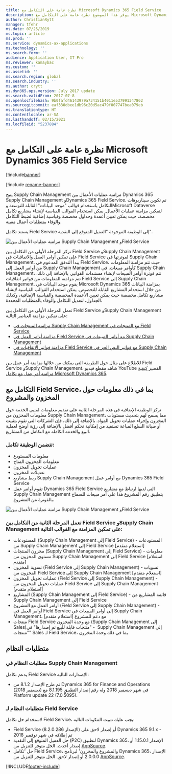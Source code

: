 ```yaml
---
title: نظرة عامة على التكامل مع Microsoft Dynamics 365 Field Service
description: يوفر هذا الموضوع نظرة عامة على التكامل مع Microsoft Dynamics 365 Field Service.
author: ChristianRytt
manager: tfehr
ms.date: 07/25/2019
ms.topic: article
ms.prod: ''
ms.service: dynamics-ax-applications
ms.technology: ''
ms.search.form: ''
audience: Application User, IT Pro
ms.reviewer: kamaybac
ms.custom: ''
ms.assetid: ''
ms.search.region: global
ms.search.industry: ''
ms.author: crytt
ms.dyn365.ops.version: July 2017 update
ms.search.validFrom: 2017-07-8
ms.openlocfilehash: 9b0fafd46143979a734151b4011e537991347862
ms.sourcegitcommit: eaf330dbee1db96c20d5ac479f007747bea079eb
ms.translationtype: HT
ms.contentlocale: ar-SA
ms.lasthandoff: 02/15/2021
ms.locfileid: "5237884"
---
```

# <a name="integration-with-microsoft-dynamics-365-field-service-overview"></a>نظرة عامة على التكامل مع Microsoft Dynamics 365 Field Service

[!include[banner](../includes/banner.md)]

[!include [rename-banner](~/includes/cc-data-platform-banner.md)]

يتيح Supply Chain Management مزامنة عمليات الأعمال بين Dynamics 365 Supply Chain Management وDynamics 365 Field Service. تم تكوين سيناريوهات التكامل باستخدام قوالب "موحد البيانات" القابلة للتوسعة وMicrosoft Dataverse لتمكين مزامنة عمليات الأعمال.
يمكن استخدام القوالب القياسية لإنشاء مشاريع تكامل مخصصة، حيث يمكن تعيين أعمدة وحداول مخصصة وقياسية إضافية لضبط التكامل والوفاء بمتطلبات أعمال معينة. 

يستند تكامل Field Service إلى الوظيفة الموجودة "العميل المتوقع إلى النقدية‬".

![مزامنة عمليات الأعمال بين Supply Chain Management وField Service](./media/field-service-integration.png)

تركز المرحلة الأولى من التكامل بين Field Service وSupply Chain Management على تمكين أوامر العمل والاتفاقيات في Field Service لفوترتها في Supply Chain Management. يبدأ التدفق المدعوم في Field Service، حيث تتم مزامنة المعلومات من أوامر العمل إلى Supply Chain Management كأوامر مبيعات. في Supply Chain Management، تتم فوترة أوامر المبيعات لإنشاء مستندات الفواتير. بالإضافة إلى ذلك، تتم مزامنة المعلومات من فواتير اتفاقيات Field Service إلى Supply Chain Management. يقوم موحد البيانات في Microsoft Dynamics 365 بمزامنة البيانات من خلال استخدام المشاريع القابلة للتخصيص. يمكن استخدام القوالب القياسية لإنشاء مشاريع تكامل مخصصة حيث يمكن تعيين الأعمدة المخصصة والقياسية الإضافية، وكذلك الجداول، لتعديل التكامل والوفاء بالمتطلبات المحددة.

تعمل المرحلة الأولى من التكامل بين Field Service وSupply Chain Management على تمكين مزامنة العناصر التالية:

- [مزامنة المنتجات في Supply Chain Management مع المنتجات في Field Service](field-service-product.md)
- [مزامنة أوامر العمل في Field Service مع أوامر المبيعات في Supply Chain Management](field-service-work-order.md)
- [مزامنة فواتير الاتفاقيات في Field Service مع فواتير النص الحر في Supply Chain Management](field-service-invoice.md)

للاطلاع على مثال حول الطريقة التي يمكنك من خلالها مزامنة أمر عمل بين Field Service وSupply Chain Management، شاهد مقطع فيديو YouTube القصير [كيفية مزامنة أمر عمل مع تكامل Microsoft Dynamics 365](https://www.youtube.com/watch?v=46ylO7raZAo).

## <a name="integration-with-field-service-including-inventory-and-project-information"></a>التكامل مع Field Service، بما في ذلك معلومات حول المخزون والمشروع

تركز الوظيفة الإضافية في هذه المرحلة الثانية على تقديم معلومات لفنيي الخدمة حول معلومات المخزون من Supply Chain Management، مما يسمح لهم بتحديث مستويات المخزون وإجراء عمليات تحويل المواد. بالإضافة إلى ذلك، فإن الشركات التي تقوم بتثبيت أو صيانة السلع المباعة تستفيد من إمكانية تحكم أفضل بالإضافة إلى رؤية أوضح لعملية البيع والخدمة الكاملة مع التكامل من المشاريع.

### <a name="functionality-includes-integration-of"></a>تتضمن الوظيفة تكامل:
- معلومات المستودع
- معلومات المخزون المتاح
- عمليات تحويل المخزون
- تعديلات المخزون
- ربط مشاريع Supply Chain Management مع أوامر عمل Dynamics 365 Field Service
- تقوم أوامر عمل Dynamics 365 Field Service التي لديها ارتباط مع مشاريع Supply Chain Management بتطبيق رقم المشروع هذا على أمر مبيعات للسماح بالفوترة من المشروع. 

![مزامنة عمليات الأعمال بين Supply Chain Management وField Service](./media/FSv2overview.png)

### <a name="the-second-phase-of-the-integration-between-field-service-and-supply-chain-management-enables-synchronization-with-the-following-templates"></a>تعمل المرحلة الثانية من التكامل بين Field Service وSupply Chain Management على تمكين المزامنة مع القوالب التالية:
- المستودعات (Supply Chain Management إلى Field Service) - المستودعات من Supply Chain Management إلى Field Service [استعلام متقدم] 
- مخزون المنتجات (Supply Chain Management إلى Field Service) - معلومات مستوى المخزون من Supply Chain Management إلى Field Service [استعلام متقدم] 
- تسوية المخزون (Field Service إلى Supply Chain Management) - تسويات المخزون من Field Service إلى Supply Chain Management [استعلام متقدم] 
- عمليات تحويل المخزون‬ (Field Service إلى Supply Chain Management) - عمليات تحويل المخزون‬ من Field Service إلى Supply Chain Management [استعلام متقدم] 
- المشاريع (Supply Chain Management إلى Field Service) - قائمة المشاريع من Supply Chain Management إلى Field Service 
- أوامر العمل مع المشروع (Field Service إلى Supply Chain Management) - أوامر العمل في Field Service إلى أوامر المبيعات في Supply Chain Management، مع دعم للمشروع [استعلام متقدم] 
- منتجات Field Service مع وحدة المخزون (Supply Chain Management إلى Sales)‏ - "منتجات قابلة للبيع تم إصدارها‬" في Supply Chain Management إلى "منتجات" Sales لـ Field Service، بما في ذلك وحدة المخزون 

## <a name="system-requirements"></a>متطلبات النظام

### <a name="system-requirements-for-supply-chain-management"></a>متطلبات النظام في Supply Chain Management
يدعم تكامل Field Service الإصدارات التالية:

- تم طرح الإصدار 8.1.2 من Dynamics 365 for Finance and Operations (ديسمبر 2018) في شهر ديسمبر 2018 وله رقم إصدار التطبيق 8.1.195 مع Platform update 22 (7.0.5095). 

### <a name="system-requirements-for-field-service"></a>متطلبات النظام لـ Field Service
لاستخدام حل تكامل Field Service، يجب عليك تثبيت المكونات التالية:

- Field Service (الإصدار 8.2.0.286) أو إصدار لاحق على Dynamics 365 9.1.x - تم إطلاقه في شهر نوفمبر 2018
- حل العميل المتوقع إلى النقدية (P2C) لتطبيق Dynamics 365، الإصدار 1.15.0.1 أو إصدار أحدث. الحل متوفر للتنزيل من [AppSource](https://appsource.microsoft.com/product/dynamics-365/mscrm.c7a48b40-eed3-4d67-93ba-f2364281feb3).
- حل 'تكامل Field Service، والمشروع والمخزون' لبرنامج Dynamics 365، الإصدار 2.0.0.0 أو إصدار لاحق. الحل متوفر للتنزيل من [AppSource](https://appsource.microsoft.com/product/dynamics-365/mscrm.p2cfieldserviceintegrationv2).


[!INCLUDE[footer-include](../../includes/footer-banner.md)]